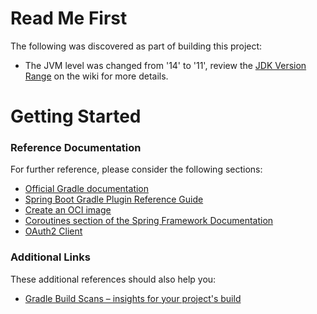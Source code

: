 # Read Me First
The following was discovered as part of building this project:

* The JVM level was changed from '14' to '11', review the [JDK Version Range](https://github.com/spring-projects/spring-framework/wiki/Spring-Framework-Versions#jdk-version-range) on the wiki for more details.

# Getting Started

### Reference Documentation
For further reference, please consider the following sections:

* [Official Gradle documentation](https://docs.gradle.org)
* [Spring Boot Gradle Plugin Reference Guide](https://docs.spring.io/spring-boot/docs/2.3.3.RELEASE/gradle-plugin/reference/html/)
* [Create an OCI image](https://docs.spring.io/spring-boot/docs/2.3.3.RELEASE/gradle-plugin/reference/html/#build-image)
* [Coroutines section of the Spring Framework Documentation](https://docs.spring.io/spring/docs/5.2.8.RELEASE/spring-framework-reference/languages.html#coroutines)
* [OAuth2 Client](https://docs.spring.io/spring-boot/docs/2.3.3.RELEASE/reference/htmlsingle/#boot-features-security-oauth2-client)

### Additional Links
These additional references should also help you:

* [Gradle Build Scans – insights for your project's build](https://scans.gradle.com#gradle)

